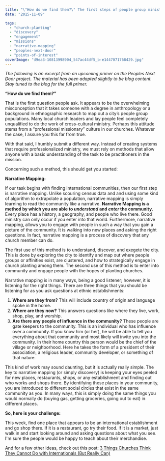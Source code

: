 ```yaml
---
title: "\"How do we find them?\" The first steps of people group ministry in your community."
date: "2015-11-09"

tags: 
  - "church-planting"
  - "discovery"
  - "engagement"
  - "missions"
  - "narrative-mapping"
  - "peoples-next-door"
  - "points-of-interest"
coverImage: "d9ea3-10813998904_547ac44df5_b-e1447071768429.jpg"
---
```


_The following is an excerpt from an upcoming primer on the Peoples Next Door project. The material has been adapted slightly to be blog content. Stay tuned to the blog for the full primer._

**“How do we find them?”**

That is the first question people ask. It appears to be the overwhelming misconception that it takes someone with a degree in anthropology or a background in ethnographic research to map out a city’s people group populations. Many local church leaders and lay people feel completely unqualified to do the work of cross-cultural ministry. Perhaps this attitude stems from a “professional missionary” culture in our churches. Whatever the case, I assure you this far from true.

With that said, I humbly submit a different way. Instead of creating systems that require professionalized ministry, we must rely on methods that allow anyone with a basic understanding of the task to be practitioners in the mission.

Concerning such a method, this should get you started:

**Narrative Mapping:**

If our task begins with finding international communities, then our first step is narrative mapping. Unlike scouring census data and and using some kind of algorithm to extrapolate a population, narrative mapping is simply learning to read the community like a narrative. **Narrative Mapping is a method by which you are able to _understand_ and _enter_ the community.** Every place has a history, a geography, and people who live there. Good ministry can only occur if you enter into that world. Furthermore, narrative mapping, allows you to engage with people in such a way that you gain a picture of the community. It is walking into new places and asking the right questions. In fact, narrative mapping is a process of discovery that any church member can do.

The first use of this method is to understand, discover, and exegete the city. This is done by exploring the city to identify and map out where people groups or affinities exist, are clustered, and how to strategically engage in church planting among them. The second use of this method is to enter into community and engage people with the hopes of planting churches.

Narrative mapping is in many ways, being a good listener; however, it is listening for the right things. There are three things that you should be listening for as you ask questions at ethnic establishments:

1. **Where are they from?** This will include country of origin and language spoke in the home.
2. **Where are they now?** This answers questions like where they live, work, shop, play, and worship.
3. **Are there any people of influence in the community?** These people are gate keepers to the community. This is an individual who has influence over a community. If you know him (or her), he will be able to tell you everything about that community and most likely will invite you into the community. In their home country this person would be the chief of the village or neighborhood. Here he takes the form of a president of their association, a religious leader, community developer, or something of that nature.

This kind of work may sound daunting, but it is actually really simple. The key to narrative mapping (or simply discovery) is keeping your eyes peeled for new places, restaurants, shops, or any establishment and finding out who works and shops there. By identifying these places in your community, you are introduced to different social circles that exist in the same community as you. In many ways, this is simply doing the same things you would normally do (buying gas, getting groceries, going out to eat) in different places.

**So, here is your challenge:**

This week, find one place that appears to be an international establishment and go shop there. If it is a restaurant, go try their food. If it is a market, just walk in and start looking around and asking questions about what you see. I'm sure the people would be happy to teach about their merchandise.

And for a few other ideas, check out this post: [3 Things Churches Think They Cannot Do with Internationals (But Really Can)](http://blog.keelancook.com/2015/10/3-things-churches-think-they-cannot-do-with-internationals-but-really-can.html)
